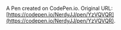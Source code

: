 # 

A Pen created on CodePen.io. Original URL: [https://codepen.io/NerdyJJ/pen/YzVQVQR](https://codepen.io/NerdyJJ/pen/YzVQVQR).


